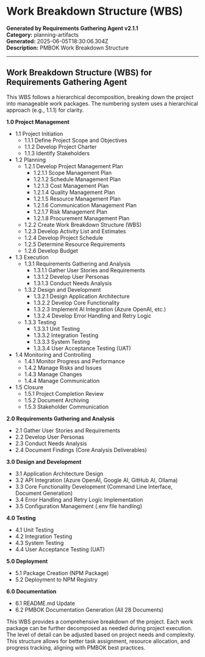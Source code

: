 # Work Breakdown Structure (WBS)

**Generated by Requirements Gathering Agent v2.1.1**  
**Category:** planning-artifacts  
**Generated:** 2025-06-05T18:30:06.304Z  
**Description:** PMBOK Work Breakdown Structure

---

## Work Breakdown Structure (WBS) for Requirements Gathering Agent

This WBS follows a hierarchical decomposition, breaking down the project into manageable work packages.  The numbering system uses a hierarchical approach (e.g., 1.1.1) for clarity.

**1.0 Project Management**

* 1.1 Project Initiation
    * 1.1.1 Define Project Scope and Objectives
    * 1.1.2 Develop Project Charter
    * 1.1.3 Identify Stakeholders
* 1.2 Planning
    * 1.2.1 Develop Project Management Plan
        * 1.2.1.1 Scope Management Plan
        * 1.2.1.2 Schedule Management Plan
        * 1.2.1.3 Cost Management Plan
        * 1.2.1.4 Quality Management Plan
        * 1.2.1.5 Resource Management Plan
        * 1.2.1.6 Communication Management Plan
        * 1.2.1.7 Risk Management Plan
        * 1.2.1.8 Procurement Management Plan
    * 1.2.2 Create Work Breakdown Structure (WBS)
    * 1.2.3 Develop Activity List and Estimates
    * 1.2.4 Develop Project Schedule
    * 1.2.5 Determine Resource Requirements
    * 1.2.6 Develop Budget
* 1.3 Execution
    * 1.3.1 Requirements Gathering and Analysis
        * 1.3.1.1 Gather User Stories and Requirements
        * 1.3.1.2 Develop User Personas
        * 1.3.1.3 Conduct Needs Analysis
    * 1.3.2 Design and Development
        * 1.3.2.1 Design Application Architecture
        * 1.3.2.2 Develop Core Functionality
        * 1.3.2.3 Implement AI Integration (Azure OpenAI, etc.)
        * 1.3.2.4 Develop Error Handling and Retry Logic
    * 1.3.3 Testing
        * 1.3.3.1 Unit Testing
        * 1.3.3.2 Integration Testing
        * 1.3.3.3 System Testing
        * 1.3.3.4 User Acceptance Testing (UAT)
* 1.4 Monitoring and Controlling
    * 1.4.1 Monitor Progress and Performance
    * 1.4.2 Manage Risks and Issues
    * 1.4.3 Manage Changes
    * 1.4.4 Manage Communication
* 1.5 Closure
    * 1.5.1 Project Completion Review
    * 1.5.2 Document Archiving
    * 1.5.3 Stakeholder Communication


**2.0  Requirements Gathering and Analysis**

* 2.1  Gather User Stories and Requirements
* 2.2  Develop User Personas
* 2.3  Conduct Needs Analysis
* 2.4  Document Findings (Core Analysis Deliverables)


**3.0 Design and Development**

* 3.1 Application Architecture Design
* 3.2  API Integration (Azure OpenAI, Google AI, GitHub AI, Ollama)
* 3.3  Core Functionality Development (Command Line Interface, Document Generation)
* 3.4  Error Handling and Retry Logic Implementation
* 3.5  Configuration Management (.env file handling)


**4.0 Testing**

* 4.1 Unit Testing
* 4.2 Integration Testing
* 4.3 System Testing
* 4.4 User Acceptance Testing (UAT)


**5.0 Deployment**

* 5.1 Package Creation (NPM Package)
* 5.2 Deployment to NPM Registry


**6.0 Documentation**

* 6.1  README.md Update
* 6.2  PMBOK Documentation Generation (All 28 Documents)


This WBS provides a comprehensive breakdown of the project. Each work package can be further decomposed as needed during project execution.  The level of detail can be adjusted based on project needs and complexity.  This structure allows for better task assignment, resource allocation, and progress tracking, aligning with PMBOK best practices.
